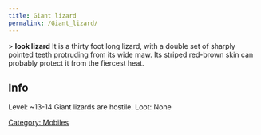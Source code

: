 ```yaml
---
title: Giant lizard
permalink: /Giant_lizard/
---
```


\> **look lizard**
It is a thirty foot long lizard, with a double set of sharply pointed
teeth
protruding from its wide maw. Its striped red-brown skin can probably
protect
it from the fiercest heat.

## Info

Level: ~13-14
Giant lizards are hostile.
Loot: None

[Category: Mobiles](Category:_Mobiles "wikilink")
